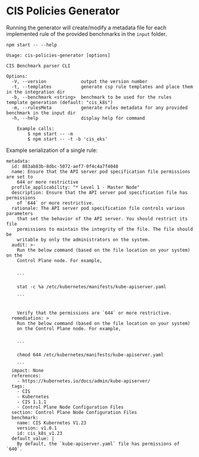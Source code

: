 # CIS Policies Generator
Running the generator will create/modify a metadata file for each implemented rule of the provided benchmarks in the `input` folder.

`npm start -- --help`

```
Usage: cis-policies-generator [options]

CIS Benchmark parser CLI

Options:
  -V, --version             output the version number
  -t, --templates           generate csp rule templates and place them in the integration dir
  -b, --benchmark <string>  benchmark to be used for the rules template generation (default: "cis_k8s")
  -m, --rulesMeta           generate rules metadata for any provided benchmark in the input dir
  -h, --help                display help for command

    Example calls:
        $ npm start -- -m
        $ npm start -- -t -b 'cis_eks'
```


Example serialization of a single rule:

```
metadata:
  id: 883ab83b-8dbc-5072-aef7-0f4c4a7f4048
  name: Ensure that the API server pod specification file permissions are set to
    644 or more restrictive
  profile_applicability: "* Level 1 - Master Node"
  description: Ensure that the API server pod specification file has permissions
    of `644` or more restrictive.
  rationale: The API server pod specification file controls various parameters
    that set the behavior of the API server. You should restrict its file
    permissions to maintain the integrity of the file. The file should be
    writable by only the administrators on the system.
  audit: >-
    Run the below command (based on the file location on your system) on the
    Control Plane node. For example,


    ```

    stat -c %a /etc/kubernetes/manifests/kube-apiserver.yaml

    ```


    Verify that the permissions are `644` or more restrictive.
  remediation: >
    Run the below command (based on the file location on your system)
    on the Control Plane node. For example,


    ```

    chmod 644 /etc/kubernetes/manifests/kube-apiserver.yaml

    ```
  impact: None
  references:
    - https://kubernetes.io/docs/admin/kube-apiserver/
  tags:
    - CIS
    - Kubernetes
    - CIS 1.1.1
    - Control Plane Node Configuration Files
  section: Control Plane Node Configuration Files
  benchmark:
    name: CIS Kubernetes V1.23
    version: v1.0.1
    id: cis_k8s_v1.23
  default_value: |
    By default, the `kube-apiserver.yaml` file has permissions of `640`.

```
